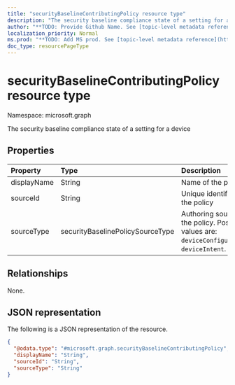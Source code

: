 ```yaml
---
title: "securityBaselineContributingPolicy resource type"
description: "The security baseline compliance state of a setting for a device"
author: "**TODO: Provide Github Name. See [topic-level metadata reference](https://msgo.azurewebsites.net/add/document/guidelines/metadata.html#topic-level-metadata)**"
localization_priority: Normal
ms.prod: "**TODO: Add MS prod. See [topic-level metadata reference](https://msgo.azurewebsites.net/add/document/guidelines/metadata.html#topic-level-metadata)**"
doc_type: resourcePageType
---
```


# securityBaselineContributingPolicy resource type

Namespace: microsoft.graph



The security baseline compliance state of a setting for a device

## Properties
|Property|Type|Description|
|:---|:---|:---|
|displayName|String|Name of the policy|
|sourceId|String|Unique identifier of the policy|
|sourceType|securityBaselinePolicySourceType|Authoring source of the policy. Possible values are: `deviceConfiguration`, `deviceIntent`.|

## Relationships
None.

## JSON representation
The following is a JSON representation of the resource.
<!-- {
  "blockType": "resource",
  "@odata.type": "microsoft.graph.securityBaselineContributingPolicy"
}
-->
``` json
{
  "@odata.type": "#microsoft.graph.securityBaselineContributingPolicy",
  "displayName": "String",
  "sourceId": "String",
  "sourceType": "String"
}
```

